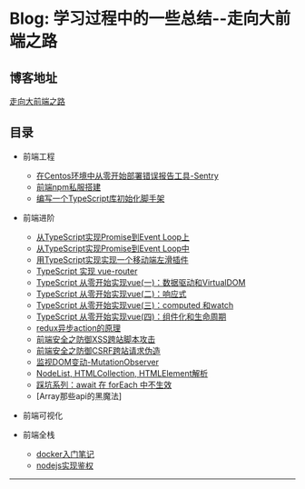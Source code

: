 # Blog: 学习过程中的一些总结--走向大前端之路

## 博客地址
[走向大前端之路](https://qsz.github.io/blog)

## 目录

* 前端工程

  * [在Centos环境中从零开始部署错误报告工具-Sentry](前端工程/Sentry部署.md)
  * [前端npm私服搭建](前端工程/npm私服搭建.md)
  * [编写一个TypeScript库初始化脚手架](前端工程/typescript脚手架.md)

* 前端进阶
  * [从TypeScript实现Promise到Event Loop上](前端进阶/TypeScript实现Promise上.md)
  * [从TypeScript实现Promise到Event Loop中](前端进阶/TypeScript实现Promise中.md)
  * [用TypeScript实现实现一个移动端左滑插件](前端进阶/移动端左滑插件.md)
  * [TypeScript 实现 vue-router](前端进阶/ts实现一个简易的vue-router.md)
  * [TypeScript 从零开始实现vue(一)：数据驱动和VirtualDOM](前端进阶/tsue1-数据驱动和VirtualDOM.md)
  * [TypeScript 从零开始实现vue(二)：响应式](前端进阶/tsue2-响应式.md)
  * [TypeScript 从零开始实现vue(三)：computed 和watch](前端进阶/tsue3-computed与watch.md)
  * [TypeScript 从零开始实现vue(四)：组件化和生命周期](前端进阶/tsue4-组件化和生命周期.md)
  * [redux异步action的原理](前端进阶/redux异步action的原理.md)
  * [前端安全之防御XSS跨站脚本攻击](前端进阶/XSS跨站脚本攻击.md)
  * [前端安全之防御CSRF跨站请求伪造](前端进阶/CSRF跨站请求伪造.md)
  * [监视DOM变动-MutationObserver](前端进阶/MutationObserverAPI.md)
  * [NodeList, HTMLCollection, HTMLElement解析](前端进阶/HTMLElement.md)
  * [踩坑系列：await 在 forEach 中不生效](前端进阶/await在forEach中不生效.md)
  * [Array那些api的黑魔法]
  
* 前端可视化

* 前端全栈
  * [docker入门笔记](前端全栈/Docker入门笔记.md)
  * [nodejs实现鉴权](前端全栈/nodejs鉴权.md)
---

